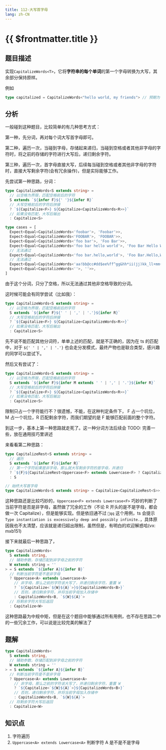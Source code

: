 ```yaml
---
title: 112-大写首字母
lang: zh-CN
---
```


# {{ $frontmatter.title }}

## 题目描述

实现`CapitalizeWords<T>`，它将**字符串的每个单词**的第一个字母转换为大写，其余部分保持原样。

例如

```ts
type capitalized = CapitalizeWords<"hello world, my friends"> // 预期为 'Hello World, My Friends'
```

## 分析

一般碰到这种题目，比较简单的有几种思考方式：

第一种，先分词，再对每个词大写首字母即可。

第二种，遍历一次，当碰到字母，存储起来递归，当碰到空格或者其他非字母的字符时，将之前的存储的字符进行大写后，递归剩余字符。

第三种，遍历一次，首字母直接大写，后续每当碰到空格或者其他非字母的字符时，直接大写剩余字符(会有冗余操作)，但是实际能够工作。

先尝试第一种思路，分词：

```ts
type CapitalizeWords<S extends string> =
  // 以空格为界限，匹配空格前后的字符
  S extends `${infer F}${' '}${infer R}`
  // 大写空格前后的字符后拼接
  ? `${Capitalize<F>} ${Capitalize<CapitalizeWords<R>>}`
  // 如果没有匹配，大写后输出
  : Capitalize<S>

type cases = [
  Expect<Equal<CapitalizeWords<'foobar'>, 'Foobar'>>,
  Expect<Equal<CapitalizeWords<'FOOBAR'>, 'FOOBAR'>>,
  Expect<Equal<CapitalizeWords<'foo bar'>, 'Foo Bar'>>,
  Expect<Equal<CapitalizeWords<'foo bar hello world'>, 'Foo Bar Hello World'>>,
  // 无法通过
  Expect<Equal<CapitalizeWords<'foo bar.hello,world'>, 'Foo Bar.Hello,World'>>,
  // 无法通过
  Expect<Equal<CapitalizeWords<'aa!bb@cc#dd$ee%ff^gg&hh*ii(jj)kk_ll+mm{nn}oo|pp🤣qq'>, 'Aa!Bb@Cc#Dd$Ee%Ff^Gg&Hh*Ii(Jj)Kk_Ll+Mm{Nn}Oo|Pp🤣Qq'>>,
  Expect<Equal<CapitalizeWords<''>, ''>>,
]
```

由于这个分词，只分了空格，所以无法通过其他非空格导致的分词。

这时候可能会有同学尝试（比如我）：

```ts
type CapitalizeWords<S extends string> =
  // 以空格为界限，匹配空格前后的字符
  S extends `${infer F}${' ' | ',' | '.'}${infer R}`
  // 大写空格前后的字符后拼接
  ? `${Capitalize<F>} ${Capitalize<CapitalizeWords<R>>}`
  // 如果没有匹配，大写后输出
  : Capitalize<S>
```

先不说不能匹配其他分词符，单单上述的匹配，就是不正确的，因为在 ts 的匹配中，对于 `${' ' | ',' | '.'}` 也会走分发模式，最终产物也是联合类型，感兴趣的同学可以尝试下。

然后又有尝试了：

```ts
type CapitalizeWords<S extends string> =
  // 以空格为界限，匹配空格前后的字符
  S extends `${infer F}${infer M extends ' ' | ',' | '.'}${infer R}`
  // 大写空格前后的字符后拼接
  ? `${Capitalize<F>} ${Capitalize<CapitalizeWords<R>>}`
  // 如果没有匹配，大写后输出
  : Capitalize<S>
```

限制只占一个字符能行不？很遗憾，不能，在这种判定条件下， F 占一个坑位，M 占一个坑位，R 匹配剩余字符，而我们期望的是 F 能够匹配前面的整个字符。

到这一步，基本上第一种思路就走死了。这一种分词方法后续会 TODO: 完善一些，放在通用技巧里讲述

来看看第二种思路：

```ts
type CapitalizeRest<S extends string> =
  // 遍历
  S extends `${infer F}${infer R}`
  // 第一个字符如果是非字母，那么就大写剩余字符的首字母，并递归
  ? `${F}${CapitalizeRest<Uppercase<F> extends Lowercase<F> ? Capitalize<R> : R>}`
  : S

// 始终大写首字母
type CapitalizeWords<S extends string> = Capitalize<CapitalizeRest<S>>;
```

这种思路还是比较巧妙的，`Uppercase<F> extends Lowercase<F>` 巧妙的判断了当前字符是否是非字母，虽然做了冗余的工作（不论 R 开头的是不是字母，都会做一次 Capitalize），但是能够实现。但是依旧通不过 `🤣qq` 这个用例，ts 会提示 `Type instantiation is excessively deep and possibly infinite.`，具体原因我也不太清楚，应该就是递归超出限制，虽然但是，有明白的欢迎解惑哈(vx: mxb151)

接下来就最后一种思路了，

```ts
type CapitalizeWords<
  S extends string,
  // 辅助参数，存储匹配到非字母之前的字符
  W extends string = ''
> = S extends `${infer A}${infer B}`
  // 判断当前字符是不是非字母
  ? Uppercase<A> extends Lowercase<A>
    // 非字母，那么之前的字符该大写了，并递归剩余字符，重置 W
    ? `${Capitalize<`${W}${A}`>}${CapitalizeWords<B>}`
    // 否则，递归剩余字符，并将当前字母加入存储中
    : CapitalizeWords<B, `${W}${A}`>
  // 将剩余字符大写后返回
  : Capitalize<W>
```

这种思路最为中规中矩，但是在这个题目中能够通过所有用例，也不存在思路二中的一些冗余工作，可以说是比较完美的解法了

## 题解

```ts
type CapitalizeWords<
  S extends string,
  // 辅助参数，存储匹配到非字母之前的字符
  W extends string = ''
> = S extends `${infer A}${infer B}`
  // 判断当前字符是不是非字母
  ? Uppercase<A> extends Lowercase<A>
    // 非字母，那么之前的字符该大写了，并递归剩余字符，重置 W
    ? `${Capitalize<`${W}${A}`>}${CapitalizeWords<B>}`
    // 否则，递归剩余字符，并将当前字母加入存储中
    : CapitalizeWords<B, `${W}${A}`>
  // 将剩余字符大写后返回
  : Capitalize<W>
```

## 知识点

1. 字符遍历
2. `Uppercase<A> extends Lowercase<A>` 判断字符 A 是不是不是字母

